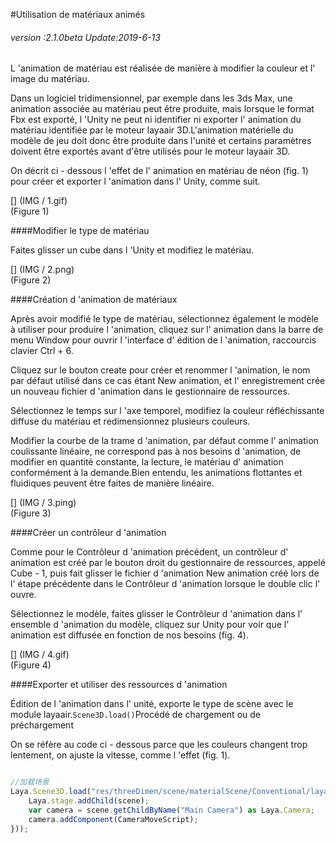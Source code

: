 #Utilisation de matériaux animés

###### *version :2.1.0beta   Update:2019-6-13*

L 'animation de matériau est réalisée de manière à modifier la couleur et l' image du matériau.

Dans un logiciel tridimensionnel, par exemple dans les 3ds Max, une animation associée au matériau peut être produite, mais lorsque le format Fbx est exporté, l 'Unity ne peut ni identifier ni exporter l' animation du matériau identifiée par le moteur layaair 3D.L'animation matérielle du modèle de jeu doit donc être produite dans l'unité et certains paramètres doivent être exportés avant d'être utilisés pour le moteur layaair 3D.

On décrit ci - dessous l 'effet de l' animation en matériau de néon (fig. 1) pour créer et exporter l 'animation dans l' Unity, comme suit.

[] (IMG / 1.gif) <br > (Figure 1)

####Modifier le type de matériau

Faites glisser un cube dans l 'Unity et modifiez le matériau.

[] (IMG / 2.png) <br > (Figure 2)

####Création d 'animation de matériaux

Après avoir modifié le type de matériau, sélectionnez également le modèle à utiliser pour produire l 'animation, cliquez sur l' animation dans la barre de menu Window pour ouvrir l 'interface d' édition de l 'animation, raccourcis clavier Ctrl + 6.

Cliquez sur le bouton create pour créer et renommer l 'animation, le nom par défaut utilisé dans ce cas étant New animation, et l' enregistrement crée un nouveau fichier d 'animation dans le gestionnaire de ressources.

Sélectionnez le temps sur l 'axe temporel, modifiez la couleur réfléchissante diffuse du matériau et redimensionnez plusieurs couleurs.

Modifier la courbe de la trame d 'animation, par défaut comme l' animation coulissante linéaire, ne correspond pas à nos besoins d 'animation, de modifier en quantité constante, la lecture, le matériau d' animation conformément à la demande.Bien entendu, les animations flottantes et fluidiques peuvent être faites de manière linéaire.

[] (IMG / 3.ping) <br > (Figure 3)

####Créer un contrôleur d 'animation

Comme pour le Contrôleur d 'animation précédent, un contrôleur d' animation est créé par le bouton droit du gestionnaire de ressources, appelé Cube - 1, puis fait glisser le fichier d 'animation New animation créé lors de l' étape précédente dans le Contrôleur d 'animation lorsque le double clic l' ouvre.

Sélectionnez le modèle, faites glisser le Contrôleur d 'animation dans l' ensemble d 'animation du modèle, cliquez sur Unity pour voir que l' animation est diffusée en fonction de nos besoins (fig. 4).

[] (IMG / 4.gif) <br > (Figure 4)

####Exporter et utiliser des ressources d 'animation

Édition de l 'animation dans l' unité, exporte le type de scène avec le module layaair.`Scene3D.load()`Procédé de chargement ou de préchargement

On se réfère au code ci - dessous parce que les couleurs changent trop lentement, on ajuste la vitesse, comme l 'effet (fig. 1).


```typescript

//加载场景
Laya.Scene3D.load("res/threeDimen/scene/materialScene/Conventional/layaScene.ls", Laya.Handler.create(this, function(scene) {
    Laya.stage.addChild(scene);
    var camera = scene.getChildByName("Main Camera") as Laya.Camera;
    camera.addComponent(CameraMoveScript);
}));

```


